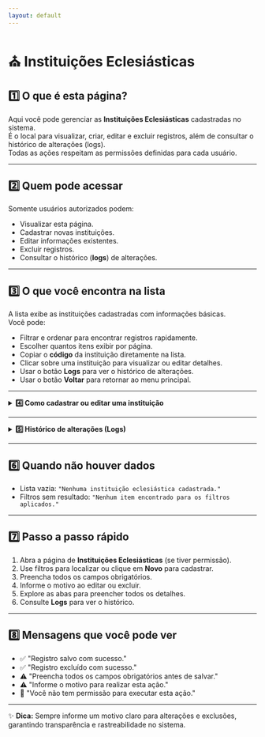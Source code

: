 ```yaml
---
layout: default
---
```


# ⛪ Instituições Eclesiásticas


## 1️⃣ O que é esta página?

Aqui você pode gerenciar as **Instituições Eclesiásticas** cadastradas no sistema.  
É o local para visualizar, criar, editar e excluir registros, além de consultar o histórico de alterações (logs).  
Todas as ações respeitam as permissões definidas para cada usuário.


---


## 2️⃣ Quem pode acessar

Somente usuários autorizados podem:
- Visualizar esta página.
- Cadastrar novas instituições.
- Editar informações existentes.
- Excluir registros.
- Consultar o histórico (**logs**) de alterações.



---


## 3️⃣ O que você encontra na lista

A lista exibe as instituições cadastradas com informações básicas.  
Você pode:
- Filtrar e ordenar para encontrar registros rapidamente.
- Escolher quantos itens exibir por página.
- Copiar o **código** da instituição diretamente na lista.
- Clicar sobre uma instituição para visualizar ou editar detalhes.
- Usar o botão **Logs** para ver o histórico de alterações.
- Usar o botão **Voltar** para retornar ao menu principal.



---

<details>
<summary><strong>4️⃣ Como cadastrar ou editar uma instituição</strong></summary>

Para **criar** uma nova instituição:
1. Clique em **Novo**.
2. Preencha todos os campos obrigatórios.
3. Clique em **Salvar**.

Para **editar** uma instituição existente:
1. Clique no registro desejado.
2. Atualize as informações necessárias.
3. Informe o motivo da alteração.
4. Salve.

Para **excluir**:
1. Selecione o registro.
2. Clique em **Excluir**.
3. Informe o motivo.
4. Confirme.

---

### **Campos principais na edição**
- **Código ID** (Automático)
- **Instituição Eclesiástica**
- **Abreviação**
- **Dados de Fundação** (data, local, etc.)
- **Tipo de Instituição Eclesiástica**
- **Características**
- **Regional**
- **Província Eclesiástica**
- **Circunscrição Eclesiástica**
- **Função Principal**
- **Histórico**
- **Congregação/Ordem Religiosa** (marcar se aplicável)
- **Administração de Religiosos** (marcar se aplicável)

---

### **Abas disponíveis**
1. **Localização**  
   - CEP, país, estado, cidade, bairro, rua, número, complemento, caixa postal.

2. **Contatos**  
   - E-mails, telefones, redes sociais, sites.

3. **Dados da Organização**  
   - CNPJ, CNAE primário, CNAEs secundários.

4. **Funções** *(mesma lógica das outras páginas)*  
   - Adicionar, editar ou excluir funções.  
   - Registrar funções passadas com datas de início e fim.  
   - Filtrar por status, tipo, data e responsável.

5. **Histórico da Instituição**  
   - Registro de eventos e marcos relevantes.

6. **Dados Extras**  
   - Observações e anexos.

7. **Instituições Vinculadas**  
   - Lista e gerenciamento de instituições relacionadas.

</details>

---

<details>
<summary><strong>5️⃣ Histórico de alterações (Logs)</strong></summary>

Mostra:
- Data e hora da ação.
- Usuário responsável.
- Tipo de ação (criação, edição, exclusão).
- Motivo informado.

**Acesso:**
- Na lista, botão **Logs** ao lado do registro.
- No formulário aberto, botão **Logs** no topo.

</details>

---


## 6️⃣ Quando não houver dados

- Lista vazia: `"Nenhuma instituição eclesiástica cadastrada."`
- Filtros sem resultado: `"Nenhum item encontrado para os filtros aplicados."`



---


## 7️⃣ Passo a passo rápido

1. Abra a página de **Instituições Eclesiásticas** (se tiver permissão).
2. Use filtros para localizar ou clique em **Novo** para cadastrar.
3. Preencha todos os campos obrigatórios.
4. Informe o motivo ao editar ou excluir.
5. Explore as abas para preencher todos os detalhes.
6. Consulte **Logs** para ver o histórico.



---


## 8️⃣ Mensagens que você pode ver

- ✅ "Registro salvo com sucesso."
- ✅ "Registro excluído com sucesso."
- ⚠️ "Preencha todos os campos obrigatórios antes de salvar."
- ⚠️ "Informe o motivo para realizar esta ação."
- 🚫 "Você não tem permissão para executar esta ação."



---

✨ **Dica:** Sempre informe um motivo claro para alterações e exclusões, garantindo transparência e rastreabilidade no sistema.